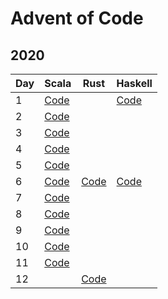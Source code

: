 # Advent of Code

## 2020

| Day | Scala                                            | Rust                                   | Haskell                          |
| --- | ------------------------------------------------ | -------------------------------------- | -------------------------------- |
|   1 | [Code](2020/scala/src/main/scala/Advent01.scala) |                                        | [Code](2020/haskell/Advent01.hs) |
|   2 | [Code](2020/scala/src/main/scala/Advent02.scala) |                                        |                                  |
|   3 | [Code](2020/scala/src/main/scala/Advent03.scala) |                                        |                                  |
|   4 | [Code](2020/scala/src/main/scala/Advent04.scala) |                                        |                                  |
|   5 | [Code](2020/scala/src/main/scala/Advent05.scala) |                                        |                                  |  
|   6 | [Code](2020/scala/src/main/scala/Advent06.scala) | [Code](2020/rust/src/bin/advent_06.rs) | [Code](2020/haskell/Advent06.hs) |
|   7 | [Code](2020/scala/src/main/scala/Advent07.scala) |                                        |                                  |
|   8 | [Code](2020/scala/src/main/scala/Advent08.scala) |                                        |                                  |
|   9 | [Code](2020/scala/src/main/scala/Advent09.scala) |                                        |                                  |
|  10 | [Code](2020/scala/src/main/scala/Advent10.scala) |                                        |                                  |
|  11 | [Code](2020/scala/src/main/scala/Advent11.scala) |                                        |                                  |
|  12 |                                                  | [Code](2020/rust/src/bin/advent_12.rs) |                                  |
